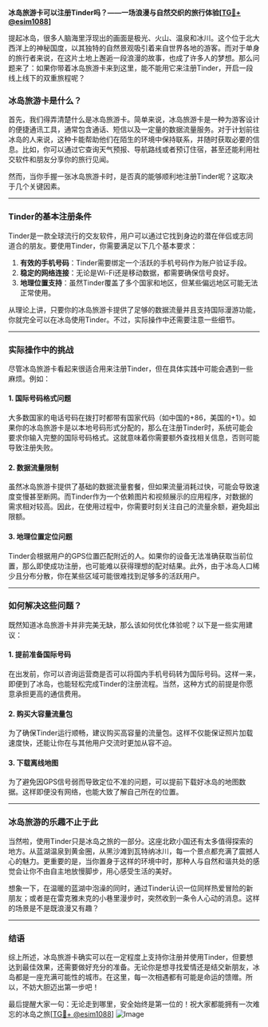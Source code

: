 **冰岛旅游卡可以注册Tinder吗？——一场浪漫与自然交织的旅行体验[[TG💪+ @esim1088](https://t.me/s/esim1088)]**

提起冰岛，很多人脑海里浮现出的画面是极光、火山、温泉和冰川。这个位于北大西洋上的神秘国度，以其独特的自然景观吸引着来自世界各地的游客。而对于单身的旅行者来说，在这片土地上邂逅一段浪漫的故事，也成了许多人的梦想。那么问题来了：如果你带着冰岛旅游卡来到这里，能不能用它来注册Tinder，开启一段线上线下的双重旅程呢？

### 冰岛旅游卡是什么？
首先，我们得弄清楚什么是冰岛旅游卡。简单来说，冰岛旅游卡是一种为游客设计的便捷通讯工具，通常包含通话、短信以及一定量的数据流量服务。对于计划前往冰岛的人来说，这种卡能帮助他们在陌生的环境中保持联系，并随时获取必要的信息。比如，你可以通过它查询天气预报、导航路线或者预订住宿，甚至还能利用社交软件和朋友分享你的旅行见闻。

然而，当你手握一张冰岛旅游卡时，是否真的能够顺利地注册Tinder呢？这取决于几个关键因素。

---

### Tinder的基本注册条件
Tinder是一款全球流行的交友软件，用户可以通过它找到身边的潜在伴侣或志同道合的朋友。要使用Tinder，你需要满足以下几个基本要求：
1. **有效的手机号码**：Tinder需要绑定一个活跃的手机号码作为账户验证手段。
2. **稳定的网络连接**：无论是Wi-Fi还是移动数据，都需要确保信号良好。
3. **地理位置支持**：虽然Tinder覆盖了多个国家和地区，但某些偏远地区可能无法正常使用。

从理论上讲，只要你的冰岛旅游卡提供了足够的数据流量并且支持国际漫游功能，你就完全可以在冰岛使用Tinder。不过，实际操作中还需要注意一些细节。

---

### 实际操作中的挑战
尽管冰岛旅游卡看起来很适合用来注册Tinder，但在具体实践中可能会遇到一些麻烦。例如：

#### 1. 国际号码格式问题
大多数国家的电话号码在拨打时都带有国家代码（如中国的+86，美国的+1）。如果你的冰岛旅游卡是以本地号码形式分配的，那么在注册Tinder时，系统可能会要求你输入完整的国际号码格式。这就意味着你需要额外查找相关信息，否则可能导致注册失败。

#### 2. 数据流量限制
虽然冰岛旅游卡提供了基础的数据流量套餐，但如果流量消耗过快，可能会导致速度变慢甚至断网。而Tinder作为一个依赖图片和视频展示的应用程序，对数据的需求相对较高。因此，在使用过程中，你需要时刻关注自己的流量余额，避免超出限额。

#### 3. 地理位置定位问题
Tinder会根据用户的GPS位置匹配附近的人。如果你的设备无法准确获取当前位置，那么即使成功注册，也可能难以获得理想的配对结果。此外，由于冰岛人口稀少且分布分散，你在某些区域可能很难找到足够多的活跃用户。

---

### 如何解决这些问题？
既然知道冰岛旅游卡并非完美无缺，那么该如何优化体验呢？以下是一些实用建议：

#### 1. 提前准备国际号码
在出发前，你可以咨询运营商是否可以将国内手机号码转为国际号码。这样一来，即便到了冰岛，也能轻松完成Tinder的注册流程。当然，这种方式的前提是你愿意承担更高的通信费用。

#### 2. 购买大容量流量包
为了确保Tinder运行顺畅，建议购买高容量的流量包。这样不仅能保证照片加载速度快，还能让你在与其他用户交流时更加从容不迫。

#### 3. 下载离线地图
为了避免因GPS信号弱而导致定位不准的问题，可以提前下载好冰岛的地图数据。这样即便没有网络，也能大致了解自己所在的位置。

---

### 冰岛旅游的乐趣不止于此
当然啦，使用Tinder只是冰岛之旅的一部分。这座北欧小国还有太多值得探索的地方。从蓝湖温泉到黄金圈，从黑沙滩到瓦特纳冰川，每一个景点都充满了震撼人心的魅力。更重要的是，当你置身于这样的环境中时，那种人与自然和谐共处的感觉会让你不由自主地放慢脚步，用心感受生活的美好。

想象一下，在温暖的蓝湖中泡澡的同时，通过Tinder认识一位同样热爱冒险的新朋友；或者是在雷克雅未克的小巷里漫步时，突然收到一条令人心动的消息。这样的场景是不是既浪漫又有趣？

---

### 结语
综上所述，冰岛旅游卡确实可以在一定程度上支持你注册并使用Tinder，但要想达到最佳效果，还需要做好充分的准备。无论你是想寻找爱情还是结交新朋友，冰岛都是一座充满可能性的城市。在这里，每一次相遇都有可能是命运的馈赠。所以，不妨大胆迈出第一步吧！

最后提醒大家一句：无论走到哪里，安全始终是第一位的！祝大家都能拥有一次难忘的冰岛之旅[[TG💪+ @esim1088](https://t.me/s/esim1088)] ![Image](https://i.postimg.cc/4NQfJmqS/Snipaste-2025-05-13-00-14-12.png)